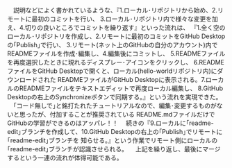 　説明などによく書かれているような、『1.ローカル･リポジトリから始め、2.リモートに最初のコミットを行い、
3.ローカル･リポジトリ内で様々な変更を加え、4.切りの良いところでコミットを繰り返す』といった流れは、
『1.全く空のローカル･リポジトリを作成し、2.リモートに最初のコミットをGitHub Desktopの｢Publish｣で行い、
3.リモート(ネット上のGitHubの自分のアカウント)内でREADMEファイルを作成･編集し、4.編集後にコミットし、
5.READMEファイルを再度選択したときに現れるディスプレー･アイコンをクリックし、
6.READMEファイルをGitHub Desktopで開くと、ローカル(hello-worldリポジトリ内)にダウンロードされた
READMEファイルがGitHub Desktopに表示される。7.ローカルのREADMEファイルをテキストエディットで再度ローカル編集し、
8.GitHub Desktopの右上のSynchronizeボタンで同期する。』という流れを実現できた。
　｢コード無しで｣と銘打たれたチュートリアルなので、編集･変更するものがないと思ったが、付加することが推奨されている
README.mdファイルだけでGitHubの学習ができるのはアッパレ！！
　続きの『9.ローカルに｢readme-edit｣ブランチを作成して、10.GitHub Desktopの右上の｢Publish｣でリモートに｢readme-edit｣ブランチを
知らせる。』という作業でリモート側にローカルの｢readme-edit｣ブランチが認識させられる。
　上記を繰り返し、最後にマージするという一連の流れが体得可能である。
